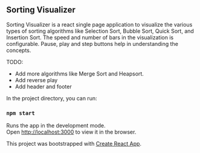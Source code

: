 ## Sorting Visualizer

Sorting Visualizer is a react single page application to visualize the various types of sorting algorithms like Selection Sort, Bubble Sort, Quick Sort, and Insertion Sort. The speed and number of bars in the visualization is configurable. Pause, play and step buttons help in understanding the concepts.

TODO:

* Add more algorithms like Merge Sort and Heapsort.
* Add reverse play
* Add header and footer


In the project directory, you can run:

### `npm start`

Runs the app in the development mode.<br />
Open [http://localhost:3000](http://localhost:3000) to view it in the browser.

This project was bootstrapped with [Create React App](https://github.com/facebook/create-react-app).
